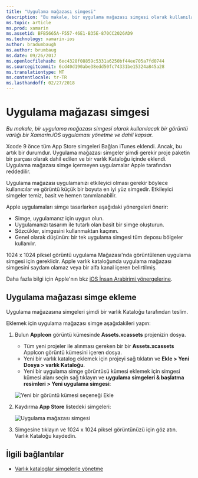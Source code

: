 ```yaml
---
title: "Uygulama mağazası simgesi"
description: "Bu makale, bir uygulama mağazası simgesi olarak kullanılacak bir görüntü varlığı bir Xamarin.iOS uygulaması yönetme ve dahil kapsar."
ms.topic: article
ms.prod: xamarin
ms.assetid: BFB5665A-F557-46E1-B35E-870CC2026AD9
ms.technology: xamarin-ios
author: bradumbaugh
ms.author: brumbaug
ms.date: 09/26/2017
ms.openlocfilehash: 6ec4328f08859c5331a6250bf44ee705a7fd0744
ms.sourcegitcommit: 6cd40d190abe38edd50fc74331be15324a845a28
ms.translationtype: MT
ms.contentlocale: tr-TR
ms.lasthandoff: 02/27/2018
---
```

# <a name="app-store-icon"></a>Uygulama mağazası simgesi

_Bu makale, bir uygulama mağazası simgesi olarak kullanılacak bir görüntü varlığı bir Xamarin.iOS uygulaması yönetme ve dahil kapsar._

Xcode 9 önce tüm App Store simgeleri Bağlan iTunes eklendi. Ancak, bu artık bir durumdur. Uygulama mağazası simgeler şimdi gerekir proje paketin bir parçası olarak dahil edilen ve bir varlık Kataloğu içinde eklendi. Uygulama mağazası simge içermeyen uygulamalar Apple tarafından reddedilir.

Uygulama mağazası uygulamanızı etkileyici olması gerekir böylece kullanıcılar ve görüntü küçük bir boyuta en iyi yüz simgedir. Etkileyici simgeler temiz, basit ve hemen tanımlanabilir.

Apple uygulamaları simge tasarlarken aşağıdaki yönergeleri önerir:

- Simge, uygulamanız için uygun olun.
- Uygulamanızı tasarım ile tutarlı olan basit bir simge oluşturun.
- Sözcükler, simgesini kullanmaktan kaçının.
- Genel olarak düşünün: bir tek uygulama simgesi tüm deposu bölgeler kullanılır.

1024 x 1024 piksel görüntü uygulama Mağazası'nda görüntülenen uygulama simgesi için gereklidir.  Apple varlık kataloğunda uygulama mağazası simgesini saydam olamaz veya bir alfa kanal içeren belirtilmiş.

Daha fazla bilgi için Apple'nın bkz [iOS İnsan Arabirimi yönergelerine](https://developer.apple.com/ios/human-interface-guidelines/icons-and-images/image-size-and-resolution/).

## <a name="adding-an-app-store-icon"></a>Uygulama mağazası simge ekleme

Uygulama mağazasına simgeleri şimdi bir varlık Kataloğu tarafından teslim. 

Eklemek için uygulama mağazası simge aşağıdakileri yapın:

1. Bulun **AppIcon** görüntü kümesinde **Assets.xcassets** projenizin dosya. 
    - Tüm yeni projeler ile alınması gereken bir bir **Assets.xcassets** AppIcon görüntü kümesini içeren dosya.
    - Yeni bir varlık katalog eklemek için projeyi sağ tıklatın ve **Ekle > Yeni Dosya > varlık Kataloğu**.
    - Yeni bir uygulama simge görüntüsü kümesi eklemek için simgesi kümesi alanı seçin sağ tıklayın ve **uygulama simgeleri & başlatma resimleri > Yeni uygulama simgesi**:
    
    ![Yeni bir görüntü kümesi seçeneği Ekle](app-store-icon-images/image1.png)

2. Kaydırma **App Store** listedeki simgeleri:

    ![Uygulama mağazası simgesi](app-store-icon-images/image2.png)

3. Simgesine tıklayın ve 1024 x 1024 piksel görüntünüzü için göz atın. Varlık Kataloğu kaydedin.




## <a name="related-links"></a>İlgili bağlantılar

- [Varlık kataloglar simgelerle yönetme](~/ios/app-fundamentals/images-icons/app-icons.md#managing)
